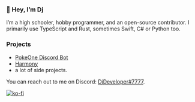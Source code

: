 ### 👋 Hey, I’m Dj

I’m a high schooler, hobby programmer, and an open-source contributor.
I primarily use TypeScript and Rust, sometimes Swift, C# or Python too.

### Projects

- [PokeOne Discord Bot](https://top.gg/bot/473020399060385792)
- [Harmony](https://github.com/harmonyland/harmony)
- a lot of side projects.

You can reach out to me on Discord: [DjDeveloper#7777](https://djdev.deno.dev/discord).

[![ko-fi](https://ko-fi.com/img/githubbutton_sm.svg)](https://ko-fi.com/S6S54DWQF)
